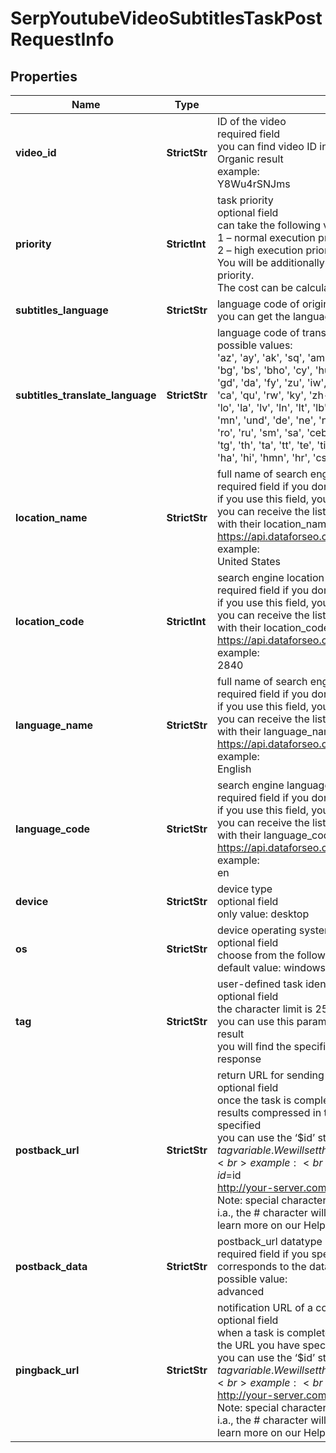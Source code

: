 # SerpYoutubeVideoSubtitlesTaskPostRequestInfo


## Properties

| Name | Type | Description | Notes |
|------------ | ------------- | ------------- | -------------|
**video_id** | **StrictStr** | ID of the video<br>required field<br>you can find video ID in the URL or ‘youtube_video’ item of YouTube Organic result<br>example:<br>Y8Wu4rSNJms |[optional]|
**priority** | **StrictInt** | task priority<br>optional field<br>can take the following values:<br>1 – normal execution priority (set by default)<br>2 – high execution priority<br>You will be additionally charged for the tasks with high execution priority.<br>The cost can be calculated on the Pricing page. |[optional]|
**subtitles_language** | **StrictStr** | language code of original text<br>you can get the language code from YouTube Video Info result |[optional]|
**subtitles_translate_language** | **StrictStr** | language code of translated text<br>possible values:<br>'az', 'ay', 'ak', 'sq', 'am', 'en', 'ar', 'hy', 'as', 'af', 'eu', 'be', 'bn', 'my', 'bg', 'bs', 'bho', 'cy', 'hu', 'vi', 'haw', 'ht', 'gl', 'lg', 'el', 'ka', 'gn', 'gu', 'gd', 'da', 'fy', 'zu', 'iw', 'ig', 'yi', 'id', 'ga', 'is', 'es', 'it', 'yo', 'kk', 'kn', 'ca', 'qu', 'rw', 'ky', 'zh-Hant', 'zh-Hans', 'ko', 'co', 'xh', 'ku', 'km', 'lo', 'la', 'lv', 'ln', 'lt', 'lb', 'mk', 'mg', 'ms', 'ml', 'dv', 'mt', 'mi', 'mr', 'mn', 'und', 'de', 'ne', 'nl', 'no', 'ny', 'or', 'om', 'pa', 'fa', 'pl', 'pt', 'ps', 'ro', 'ru', 'sm', 'sa', 'ceb', 'nso', 'sr', 'si', 'sd', 'sk', 'sl', 'so', 'sw', 'su', 'tg', 'th', 'ta', 'tt', 'te', 'ti', 'ts', 'tr', 'tk', 'uz', 'ug', 'uk', 'ur', 'fil', 'fi', 'fr', 'ha', 'hi', 'hmn', 'hr', 'cs', 'sv', 'sn', 'ee', 'eo', 'et', 'st', 'jv', 'ja', 'kri' |[optional]|
**location_name** | **StrictStr** | full name of search engine location<br>required field if you don’t specify location_code<br>if you use this field, you don’t need to specify location_code<br>you can receive the list of available locations of the search engine with their location_name by making a separate request to the https://api.dataforseo.com/v3/serp/youtube/locations<br>example:<br>United States |[optional]|
**location_code** | **StrictInt** | search engine location code<br>required field if you don’t specify location_name<br>if you use this field, you don’t need to specify location_name<br>you can receive the list of available locations of the search engines with their location_code by making a separate request to the https://api.dataforseo.com/v3/serp/youtube/locations<br>example:<br>2840 |[optional]|
**language_name** | **StrictStr** | full name of search engine language<br>required field if you don’t specify language_code<br>if you use this field, you don’t need to specify language_code<br>you can receive the list of available languages of the search engine with their language_name by making a separate request to the https://api.dataforseo.com/v3/serp/youtube/languages<br>example:<br>English |[optional]|
**language_code** | **StrictStr** | search engine language code<br>required field if you don’t specify language_name<br>if you use this field, you don’t need to specify language_name<br>you can receive the list of available languages of the search engine with their language_code by making a separate request to the https://api.dataforseo.com/v3/serp/youtube/languages<br>example:<br>en |[optional]|
**device** | **StrictStr** | device type<br>optional field<br>only value: desktop |[optional]|
**os** | **StrictStr** | device operating system<br>optional field<br>choose from the following values: windows, macos<br>default value: windows |[optional]|
**tag** | **StrictStr** | user-defined task identifier<br>optional field<br>the character limit is 255<br>you can use this parameter to identify the task and match it with the result<br>you will find the specified tag value in the data object of the response |[optional]|
**postback_url** | **StrictStr** | return URL for sending task results<br>optional field<br>once the task is completed, we will send a POST request with its results compressed in the gzip format to the postback_url you specified<br>you can use the ‘$id’ string as a $id variable and ‘$tag’ as urlencoded $tag variable. We will set the necessary values before sending the request.<br>example:<br>http://your-server.com/postbackscript?id=$id<br>http://your-server.com/postbackscript?id=$id&tag=$tag<br>Note: special characters in postback_url will be urlencoded;<br>i.a., the # character will be encoded into %23<br>learn more on our Help Center |[optional]|
**postback_data** | **StrictStr** | postback_url datatype<br>required field if you specify postback_url<br>corresponds to the datatype that will be sent to your server<br>possible value:<br>advanced |[optional]|
**pingback_url** | **StrictStr** | notification URL of a completed task<br>optional field<br>when a task is completed we will notify you by GET request sent to the URL you have specified<br>you can use the ‘$id’ string as a $id variable and ‘$tag’ as urlencoded $tag variable. We will set the necessary values before sending the request.<br>example:<br>http://your-server.com/pingscript?id=$id<br>http://your-server.com/pingscript?id=$id&tag=$tag<br>Note: special characters in pingback_url will be urlencoded;<br>i.a., the # character will be encoded into %23<br>learn more on our Help Center |[optional]|